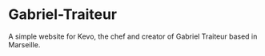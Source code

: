 # Gabriel-Traiteur
A simple website for Kevo, the chef and creator of Gabriel Traiteur based in Marseille.
